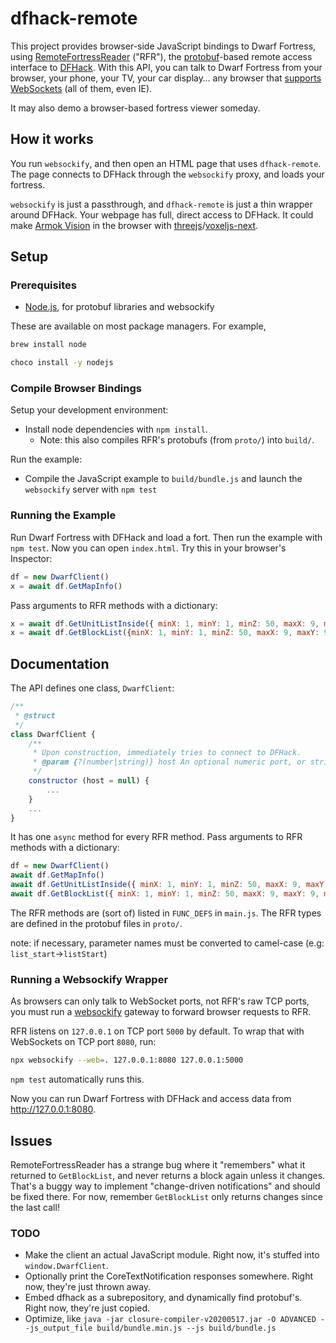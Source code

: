 # dfhack-remote

This project provides browser-side JavaScript bindings to Dwarf Fortress, using
[RemoteFortressReader](https://github.com/DFHack/dfhack/tree/master/plugins/remotefortressreader)
("RFR"), the [protobuf](https://developers.google.com/protocol-buffers)-based
remote access interface to [DFHack](https://github.com/DFHack/dfhack).
With this API, you can talk to Dwarf Fortress from your browser,
your phone, your TV, your car display… any browser that
[supports WebSockets](https://caniuse.com/#feat=websockets) (all of them, even IE).

It may also demo a browser-based fortress viewer someday.

## How it works

You run `websockify`, and then open an HTML page that uses `dfhack-remote`.  The page connects to DFHack through the `websockify` proxy, and loads your fortress.

`websockify` is just a passthrough, and `dfhack-remote` is just a thin wrapper around DFHack.
Your webpage has full, direct access to DFHack.
It could make [Armok Vision](https://github.com/RosaryMala/armok-vision) in the browser
with [threejs](https://threejs.org/)/[voxeljs-next](https://github.com/joshmarinacci/voxeljs-next/).

## Setup

### Prerequisites

* [Node.js](https://nodejs.org/en/), for protobuf libraries and websockify

These are available on most package managers.  For example,

```sh
brew install node
```

```sh
choco install -y nodejs
```

### Compile Browser Bindings

Setup your development environment:

* Install node dependencies with `npm install`.
  * Note: this also compiles RFR's protobufs (from `proto/`) into `build/`.

Run the example:

* Compile the JavaScript example to `build/bundle.js` and launch the `websockify` server with `npm test`

### Running the Example

Run Dwarf Fortress with DFHack and load a fort.
Then run the example with `npm test`.
Now you can open `index.html`.  Try this in your browser's Inspector:

```js
df = new DwarfClient()
x = await df.GetMapInfo()
```

Pass arguments to RFR methods with a dictionary:

```js
x = await df.GetUnitListInside({ minX: 1, minY: 1, minZ: 50, maxX: 9, maxY: 9, maxZ: 56 })
x = await df.GetBlockList({minX: 1, minY: 1, minZ: 50, maxX: 9, maxY: 9, maxZ: 56})
```

## Documentation

The API defines one class, `DwarfClient`:

```js
/**
 * @struct
 */
class DwarfClient {
    /**
     * Upon construction, immediately tries to connect to DFHack.
     * @param {?(number|string)} host An optional numeric port, or string like "127.0.0.1:8080"
     */
    constructor (host = null) {
        ...
    }
    ...
}
```

It has one `async` method for every RFR method.  Pass arguments to RFR methods with a dictionary:

```js
df = new DwarfClient()
await df.GetMapInfo()
await df.GetUnitListInside({ minX: 1, minY: 1, minZ: 50, maxX: 9, maxY: 9, maxZ: 56 })
await df.GetBlockList({ minX: 1, minY: 1, minZ: 50, maxX: 9, maxY: 9, maxZ: 56 })
```

The RFR methods are (sort of) listed in `FUNC_DEFS` in `main.js`.  The RFR
types are defined in the protobuf files in `proto/`.

note: if necessary, parameter names must be converted to camel-case (e.g: ```list_start```->```listStart```)

### Running a Websockify Wrapper

As browsers can only talk to WebSocket ports, not RFR's raw TCP ports,
you must run a [websockify](https://github.com/novnc/websockify-js) gateway
to forward browser requests to RFR.

RFR listens on `127.0.0.1` on TCP port `5000` by default.
To wrap that with WebSockets on TCP port `8080`, run:

```sh
npx websockify --web=. 127.0.0.1:8080 127.0.0.1:5000
```

`npm test` automatically runs this.

Now you can run Dwarf Fortress with DFHack and access data from http://127.0.0.1:8080.

## Issues

RemoteFortressReader has a strange bug where it "remembers" what it returned to
`GetBlockList`, and never returns a block again unless it changes.  That's a
buggy way to implement "change-driven notifications" and should be fixed there.
For now, remember `GetBlockList` only returns changes since the last call!

### TODO

* Make the client an actual JavaScript module.  Right now, it's stuffed into `window.DwarfClient`.
* Optionally print the CoreTextNotification responses somewhere.  Right now, they're just thrown away.
* Embed dfhack as a subrepository, and dynamically find protobuf's.  Right now, they're just copied.
* Optimize, like `java -jar closure-compiler-v20200517.jar -O ADVANCED --js_output_file build/bundle.min.js --js build/bundle.js`
